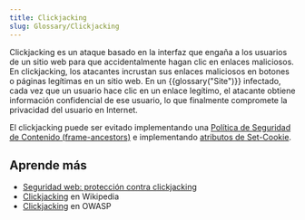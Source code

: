 ```yaml
---
title: Clickjacking
slug: Glossary/Clickjacking
---
```

Clickjacking es un ataque basado en la interfaz que engaña a los usuarios de un sitio web para que accidentalmente hagan clic en enlaces maliciosos. En clickjacking, los atacantes incrustan sus enlaces maliciosos en botones o páginas legítimas en un sitio web. En un {{glossary("Site")}} infectado, cada vez que un usuario hace clic en un enlace legítimo, el atacante obtiene información confidencial de ese usuario, lo que finalmente compromete la privacidad del usuario en Internet.

El clickjacking puede ser evitado implementando una [Política de Seguridad de Contenido (frame-ancestors)](/es/docs/Web/HTTP/Headers/Content-Security-Policy/frame-ancestors) e implementando [atributos de Set-Cookie](/es/docs/Web/HTTP/Headers/Set-Cookie#attributes).

## Aprende más

- [Seguridad web: protección contra clickjacking](/en-US/docs/Web/Security#clickjacking_protection)
- [Clickjacking](https://es.wikipedia.org/wiki/Clickjacking) en Wikipedia
- [Clickjacking](https://owasp.org/www-community/attacks/Clickjacking) en OWASP